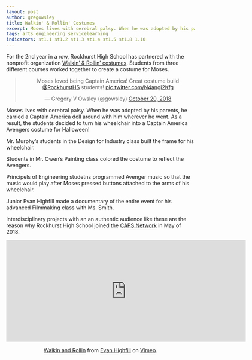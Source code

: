 ```yaml
---
layout: post
author: gregowsley
title: Walkin' & Rollin' Costumes
excerpt: Moses lives with cerebral palsy. When he was adopted by his parents, he carried a Captain America doll around with him wherever he went. As a result, the students decided to turn his wheelchair into a Captain America Avengers costume for Halloween!
tags: arts engineering servicelearning
indicators: st1.1 st1.2 st1.3 st1.4 st1.5 st1.8 1.10
---
```


For the 2nd year in a row, Rockhurst High School has partnered with the nonprofit organization [Walkin’ & Rollin’ costumes](https://www.walkinrollin.org/). Students from three different courses worked together to create a costume for Moses. 

<center><blockquote class="twitter-tweet" data-lang="en"><p lang="en" dir="ltr">Moses loved being Captain America! Great costume build <a href="https://twitter.com/RockhurstHS?ref_src=twsrc%5Etfw">@RockhurstHS</a> students! <a href="https://t.co/N4angi2Kfg">pic.twitter.com/N4angi2Kfg</a></p>&mdash; Gregory V Owsley (@gowsley) <a href="https://twitter.com/gowsley/status/1053688310462320640?ref_src=twsrc%5Etfw">October 20, 2018</a></blockquote>
<script async src="https://platform.twitter.com/widgets.js" charset="utf-8"></script></center>

Moses lives with cerebral palsy. When he was adopted by his parents, he carried a Captain America doll around with him wherever he went. As a result, the students decided to turn his wheelchair into a Captain America Avengers costume for Halloween! 

<p>Mr. Murphy’s students in the Design for Industry class built the frame for his wheelchair.
</p>
<p>Students in Mr. Owen’s Painting class colored the costume to reflect the Avengers.</p>

<p>Principels of Engineering studetns programmed Avenger music so that the music would play after Moses pressed buttons attached to the arms of his wheelchair. </p>

<p>Junior Evan Highfill made a documentary of the entire event for his advanced Filmmaking class with Ms. Smith.</p>

Interdisciplinary projects with an an authentic audience like these are the reason why Rockhurst High School joined the [CAPS Network](https://www.rockhursths.edu/pages/news/news---rockhurst-joins-caps-network) in May of 2018.

<center><iframe src="https://player.vimeo.com/video/301391388" width="640" height="272" frameborder="0" webkitallowfullscreen mozallowfullscreen allowfullscreen></iframe>
<p><a href="https://vimeo.com/301391388">Walkin and Rollin</a> from <a href="https://vimeo.com/user70049260">Evan Highfill</a> on <a href="https://vimeo.com">Vimeo</a>.</p></center>


